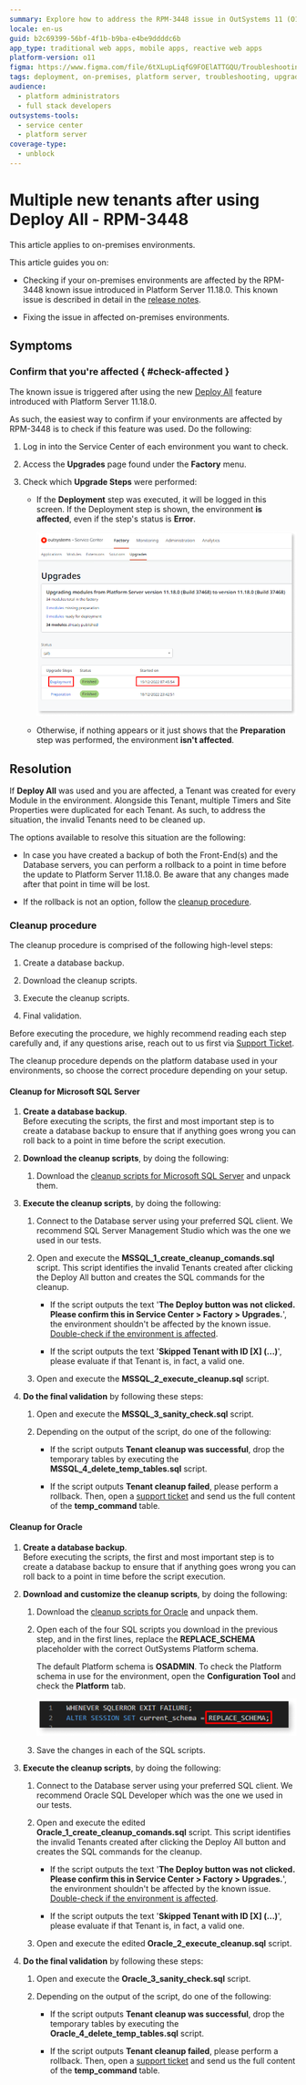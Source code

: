 ```yaml
---
summary: Explore how to address the RPM-3448 issue in OutSystems 11 (O11) on-premises environments after using the Deploy All feature.
locale: en-us
guid: b2c69399-56bf-4f1b-b9ba-e4be9ddddc6b
app_type: traditional web apps, mobile apps, reactive web apps
platform-version: o11
figma: https://www.figma.com/file/6tXLupLiqfG9FOElATTGQU/Troubleshooting?node-id=2683:4337
tags: deployment, on-premises, platform server, troubleshooting, upgrade issues
audience:
  - platform administrators
  - full stack developers
outsystems-tools:
  - service center
  - platform server
coverage-type:
  - unblock
---
```


# Multiple new tenants after using Deploy All - RPM-3448

<div class="info" markdown="1">

This article applies to on-premises environments.

</div>

This article guides you on:

* Checking if your on-premises environments are affected by the RPM-3448 known issue introduced in Platform Server 11.18.0. This known issue is described in detail in the [release notes](https://success.outsystems.com/Support/Release_Notes/11/Platform_Server#known_issues_fixing_platform_server_11.18.0).

* Fixing the issue in affected on-premises environments.

## Symptoms

### Confirm that you're affected { #check-affected }

The known issue is triggered after using the new [Deploy All](https://success.outsystems.com/Documentation/11/Setup_and_maintain_your_OutSystems_infrastructure/Upgrade_OutSystems_platform/Modules_deployment_step_during_Platform_Server_upgrade) feature introduced with Platform Server 11.18.0.

As such, the easiest way to confirm if your environments are affected by RPM-3448 is to check if this feature was used. Do the following:

1. Log in into the Service Center of each environment you want to check.

1. Access the **Upgrades** page found under the **Factory** menu.

1. Check which **Upgrade Steps** were performed:

    * If the **Deployment** step was executed, it will be logged in this screen. If the Deployment step is shown, the environment **is affected**, even if the step's status is **Error**.

        ![Screenshot of the OutSystems Service Center showing the 'Deployment' step marked as 'Finished' with a timestamp indicating when it was started.](images/rpm-3448-deploy-all-date-time.png "OutSystems Service Center Upgrade Steps")

    * Otherwise, if nothing appears or it just shows that the **Preparation** step was performed, the environment **isn't affected**.

## Resolution

If **Deploy All** was used and you are affected, a Tenant was created for every Module in the environment. Alongside this Tenant, multiple Timers and Site Properties were duplicated for each Tenant. As such, to address the situation, the invalid Tenants need to be cleaned up.

The options available to resolve this situation are the following:

* In case you have created a backup of both the Front-End(s) and the Database servers, you can perform a rollback to a point in time before the update to Platform Server 11.18.0. Be aware that any changes made after that point in time will be lost.

* If the rollback is not an option, follow the [cleanup procedure](#cleanup-procedure).

### Cleanup procedure

The cleanup procedure is comprised of the following high-level steps:

1. Create a database backup.

1. Download the cleanup scripts.

1. Execute the cleanup scripts.

1. Final validation.

<div class="info" markdown="1">

Before executing the procedure, we highly recommend reading each step carefully and, if any questions arise, reach out to us first via [Support Ticket](../../community/open-support-case.md).

</div>

The cleanup procedure depends on the platform database used in your environments, so choose the correct procedure depending on your setup.

#### Cleanup for Microsoft SQL Server

1. **Create a database backup**.  
    Before executing the scripts, the first and most important step is to create a database backup to ensure that if anything goes wrong you can roll back to a point in time before the script execution.

1. **Download the cleanup scripts**, by doing the following:

    1. Download the [cleanup scripts for Microsoft SQL Server](resources/MSSQL_cleanup_scripts.zip) and unpack them.

1. **Execute the cleanup scripts**, by doing the following:

    1. Connect to the Database server using your preferred SQL client. We recommend SQL Server Management Studio which was the one we used in our tests.

    1. Open and execute the **MSSQL_1_create_cleanup_comands.sql** script. This script identifies the invalid Tenants created after clicking the Deploy All button and creates the SQL commands for the cleanup.

        <div class="info" markdown="1">

        * If the script outputs the text '**The Deploy button was not clicked. Please confirm this in Service Center &gt; Factory &gt; Upgrades.**', the environment shouldn't be affected by the known issue. [Double-check if the environment is affected](#check-affected).

        * If the script outputs the text '**Skipped Tenant with ID [X] (...)**', please evaluate if that Tenant is, in fact, a valid one.

        </div>

    1. Open and execute the **MSSQL_2_execute_cleanup.sql** script.

1. **Do the final validation** by following these steps:

    1. Open and execute the **MSSQL_3_sanity_check.sql** script.

    1. Depending on the output of the script, do one of the following:

        * If the script outputs **Tenant cleanup was successful**, drop the temporary tables by executing the **MSSQL_4_delete_temp_tables.sql** script.

        * If the script outputs **Tenant cleanup failed**, please perform a rollback. Then, open a [support ticket](../../community/open-support-case.md) and send us the full content of the **temp_command** table.

#### Cleanup for Oracle

1. **Create a database backup**.<br/>
    Before executing the scripts, the first and most important step is to create a database backup to ensure that if anything goes wrong you can roll back to a point in time before the script execution.

1. **Download and customize the cleanup scripts**, by doing the following:

    1. Download the [cleanup scripts for Oracle](resources/ORACLE_cleanup_scripts.zip) and unpack them.

    1. Open each of the four SQL scripts you download in the previous step, and in the first lines, replace the **REPLACE_SCHEMA** placeholder with the correct OutSystems Platform schema.

        <div class="info" markdown="1">

        The default Platform schema is **OSADMIN**.
        To check the Platform schema in use for the environment, open the **Configuration Tool** and check the **Platform** tab.

        </div>

        ![Snippet of an Oracle SQL script highlighting the 'REPLACE_SCHEMA' placeholder that needs to be customized with the correct schema.](images/rpm-3448-oracle-schema.png "Oracle SQL Script Placeholder")

    1. Save the changes in each of the SQL scripts.

1. **Execute the cleanup scripts**, by doing the following:

    1. Connect to the Database server using your preferred SQL client. We recommend Oracle SQL Developer which was the one we used in our tests.

    1. Open and execute the edited  **Oracle_1_create_cleanup_comands.sql** script. This script identifies the invalid Tenants created after clicking the Deploy All button and creates the SQL commands for the cleanup.

        <div class="info" markdown="1">

        * If the script outputs the text '**The Deploy button was not clicked. Please confirm this in Service Center &gt; Factory &gt; Upgrades.**', the environment shouldn't be affected by the known issue. [Double-check if the environment is affected](#check-affected).

        * If the script outputs the text '**Skipped Tenant with ID [X] (...)**', please evaluate if that Tenant is, in fact, a valid one.

        </div>

    1. Open and execute the edited **Oracle_2_execute_cleanup.sql** script.

1. **Do the final validation** by following these steps:

    1. Open and execute the **Oracle_3_sanity_check.sql** script.

    1. Depending on the output of the script, do one of the following:

        * If the script outputs **Tenant cleanup was successful**, drop the temporary tables by executing the **Oracle_4_delete_temp_tables.sql** script.

        * If the script outputs **Tenant cleanup failed**, please perform a rollback. Then, open a [support ticket](../../community/open-support-case.md) and send us the full content of the **temp_command** table.
